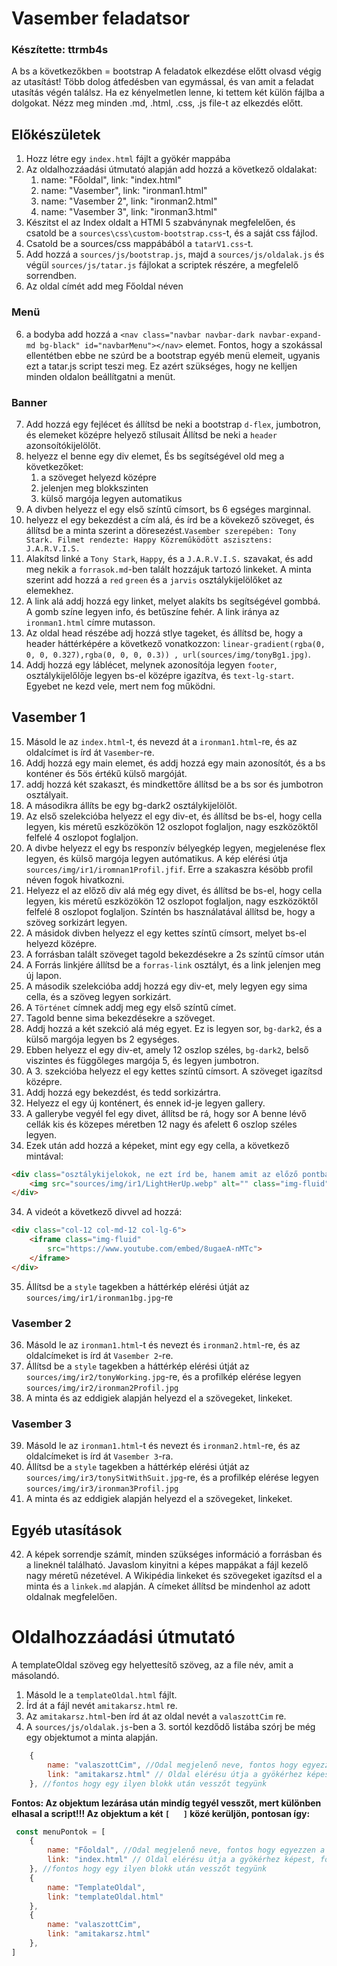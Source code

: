 # Vasember feladatsor
### Készítette: ttrmb4s


A bs a következőkben = bootstrap
A feladatok elkezdése előtt olvasd végig az utasítást! Több dolog átfedésben van egymással, és van amit a feladat utasítás végén találsz. Ha ez kényelmetlen lenne, ki tettem két külön fájlba a dolgokat.
Nézz meg minden .md, .html, .css, .js file-t az elkezdés előtt.
## Előkészületek

1. Hozz létre egy `index.html` fájlt a gyökér mappába
2. Az oldalhozzáadási útmutató alapján add hozzá a következő oldalakat:
   1. name: "Főoldal", link: "index.html"
   2. name: "Vasember", link: "ironman1.html"
   3. name: "Vasember 2", link: "ironman2.html"
   4. name: "Vasember 3", link: "ironman3.html"
3. Készitst el az Index oldalt a HTMl 5 szabványnak megfelelően, és csatold be a `sources\css\custom-bootstrap.css`-t, és a saját css fájlod.
4. Csatold be a sources/css mappábából a `tatarV1.css`-t.
5. Add hozzá a `sources/js/bootstrap.js`, majd a `sources/js/oldalak.js` és végül `sources/js/tatar.js` fájlokat a scriptek részére, a megfelelő sorrendben.
6. Az oldal címét add meg Főoldal néven
### Menü
6. a bodyba add hozzá a `<nav class="navbar navbar-dark navbar-expand-md bg-black" id="navbarMenu"></nav>` elemet. Fontos, hogy a szokással ellentétben ebbe ne szúrd be a bootstrap egyéb menü elemeit, ugyanis ezt a tatar.js script teszi meg. Ez azért szükséges, hogy ne kelljen minden oldalon beállítgatni a menüt.
### Banner
7. Add hozzá egy fejlécet és állítsd be neki a bootstrap `d-flex`, jumbotron, és elemeket középre helyező stílusait Állítsd be neki a `header` azonsoítókijelölőt.
8. helyezz el benne egy div elemet, És bs segítségével old meg a következőket:
   1. a szöveget helyezd középre
   2. jelenjen meg blokkszinten
   3. külső margója legyen automatikus
9.  A divben helyezz el egy első színtű címsort, bs 6 egséges marginnal. 
10. helyezz el egy bekezdést a cím alá, és írd be a kövekező szöveget, és állítsd be a minta szerint a döresezést.`Vasember szerepében: Tony Stark. Filmet rendezte: Happy Közreműködött aszisztens: J.A.R.V.I.S. `
11. Alakítsd linké a `Tony Stark`, `Happy`, és a `J.A.R.V.I.S.` szavakat, és add meg nekik a `forrasok.md`-ben talált hozzájuk tartozó linkeket. A minta szerint add hozzá a `red` `green` és a `jarvis` osztálykijelölőket az elemekhez.
12. A link alá addj hozzá egy linket, melyet alakíts bs segítségével gombbá. A gomb színe legyen info, és betűszíne fehér. A link iránya az `ironman1.html` címre mutasson.
13. Az oldal head részébe adj hozzá stlye tageket, és állítsd be, hogy a header háttérképére a következő vonatkozzon: `linear-gradient(rgba(0, 0, 0, 0.327),rgba(0, 0, 0, 0.3)) , url(sources/img/tonyBg1.jpg)`.
14. Addj hozzá egy láblécet, melynek azonosítója legyen `footer`, osztálykijelőlője legyen bs-el középre igazítva, és `text-lg-start`. Egyebet ne kezd vele, mert nem fog működni.
## Vasember 1
15. Másold le az `index.html`-t, és nevezd át a `ironman1.html`-re, és az oldalcímet is írd át `Vasember`-re.
16. Addj hozzá egy main elemet, és addj hozzá egy main azonosítót, és a bs konténer és 5ös értékű külső margóját.
17. addj hozzá két szakaszt, és mindkettőre állítsd be a bs sor és jumbotron osztályait.
18. A másodikra állíts be egy bg-dark2 osztálykijelölőt.
19. Az első szelekcióba helyezz el egy div-et, és állítsd be bs-el, hogy cella legyen, kis méretű eszközökön 12 oszlopot foglaljon, nagy eszközöktől felfelé 4 oszlopot foglaljon.
20. A divbe helyezz el egy bs responzív bélyegkép legyen, megjelenése flex legyen, és külső margója legyen autómatikus. A kép elérési útja `sources/img/ir1/iromnan1Profil.jfif`. Erre a szakaszra késöbb profil néven fogok hivatkozni.
21. Helyezz el az előző div alá még egy divet, és állítsd be bs-el, hogy cella legyen, kis méretű eszközökön 12 oszlopot foglaljon, nagy eszközöktől felfelé 8 oszlopot foglaljon. Színtén bs használatával állítsd be, hogy a szöveg sorkizárt legyen.
22. A másidok divben helyezz el egy kettes színtű címsort, melyet bs-el helyezd középre.
23. A forrásban talált szöveget tagold bekezdésekre a 2s színtű címsor után
24. A Forrás linkjére állítsd be a `forras-link` osztályt, és a link jelenjen meg új lapon.
25. A második szelekcióba addj hozzá egy div-et, mely legyen egy sima cella, és a szöveg legyen sorkizárt.
26. A `Történet` címnek addj meg egy első színtű címet.
27. Tagold benne sima bekezdésekre a szöveget.
28. Addj hozzá a két szekció alá még egyet. Ez is legyen sor, `bg-dark2`, és a külső margója legyen bs 2 egységes.
29. Ebben helyezz el egy div-et, amely 12 oszlop széles, `bg-dark2`, belső viszintes és függőleges margója 5, és legyen jumbotron.
30. A 3. szekcióba helyezz el egy kettes színtű címsort. A szöveget igazítsd középre.
31. Addj hozzá egy bekezdést, és tedd sorkizártra.
32. Helyezz el egy új konténert, és ennek id-je legyen gallery.
33. A gallerybe vegyél fel egy divet, állítsd be rá, hogy sor A benne lévő cellák kis és közepes méretben 12 nagy és afelett 6 oszlop széles legyen.
34. Ezek után add hozzá a képeket, mint egy egy cella, a következő mintával:
```html
<div class="osztálykijelokok, ne ezt írd be, hanem amit az előző pontban kértem">
    <img src="sources/img/ir1/LightHerUp.webp" alt="" class="img-fluid">
</div>
```
34. A videót a következő divvel ad hozzá:
```html 
<div class="col-12 col-md-12 col-lg-6">
    <iframe class="img-fluid"
        src="https://www.youtube.com/embed/8ugaeA-nMTc">
    </iframe>
</div>
```
35. Állítsd be a `style` tagekben a háttérkép elérési útját az `sources/img/ir1/ironman1bg.jpg`-re 
### Vasember 2
36. Másold le az `ironman1.html`-t és nevezt és `ironman2.html`-re, és az oldalcímeket is írd át `Vasember 2`-re.
37. Állítsd be a `style` tagekben a háttérkép elérési útját az `sources/img/ir2/tonyWorking.jpg`-re, és a profilkép elérése legyen `sources/img/ir2/ironman2Profil.jpg`
38. A minta és az eddigiek alapján helyezd el a szövegeket, linkeket.
### Vasember 3
39. Másold le az `ironman1.html`-t és nevezt és `ironman2.html`-re, és az oldalcímeket is írd át `Vasember 3`-ra.
40. Állítsd be a `style` tagekben a háttérkép elérési útját az `sources/img/ir3/tonySitWithSuit.jpg`-re, és a profilkép elérése legyen `sources/img/ir3/ironman3Profil.jpg`
41. A minta és az eddigiek alapján helyezd el a szövegeket, linkeket.
## Egyéb utasítások
42.  A képek sorrendje számít, minden szükséges információ a forrásban és a lineknél található. Javaslom kinyitni a képes mappákat a fájl kezelő nagy méretű nézetével. A Wikipédia linkeket és szövegeket igazítsd el a minta és a `linkek.md` alapján. A címeket állítsd be mindenhol az adott oldalnak megfelelően.



# Oldalhozzáadási útmutató

A templateOldal szöveg egy helyettesítő szöveg, az a file név, amit a másolandó.

1. Másold le a `templateOldal.html` fájlt.
2. Írd át a fájl nevét `amitakarsz.html` re.
3. Az `amitakarsz.html`-ben írd át az oldal nevét a `valaszottCim` re.
4. A `sources/js/oldalak.js`-ben a 3. sortól kezdődő listába szórj be még egy objektumot a minta alapján.
```js
    {
        name: "valaszottCim", //Odal megjelenő neve, fontos hogy egyezzen a beállított oldal címmel mert különben nem fogja aktívvá tenni az oldal címet a navbarban
        link: "amitakarsz.html" // Oldal elérésu útja a gyökérhez képest, fontos hogy nem a js file hoz képset. pl: index.html
    }, //fontos hogy egy ilyen blokk után vesszőt tegyünk
```
**Fontos: Az objektum lezárása után mindíg tegyél vesszőt, mert különben elhasal a script!!! Az objektum a két `[   ]` közé kerüljön, pontosan így:**
```js
 const menuPontok = [
    {
        name: "Főoldal", //Odal megjelenő neve, fontos hogy egyezzen a beállított oldal címmel mert különben nem fogja aktívvá tenni az oldal címet a navbarban
        link: "index.html" // Oldal elérésu útja a gyökérhez képest, fontos hogy nem a js file hoz képset. pl: index.html
    }, //fontos hogy egy ilyen blokk után vesszőt tegyünk
    {
        name: "TemplateOldal",
        link: "templateOldal.html"
    },
    {
        name: "valaszottCim",
        link: "amitakarsz.html"
    },
]
```
